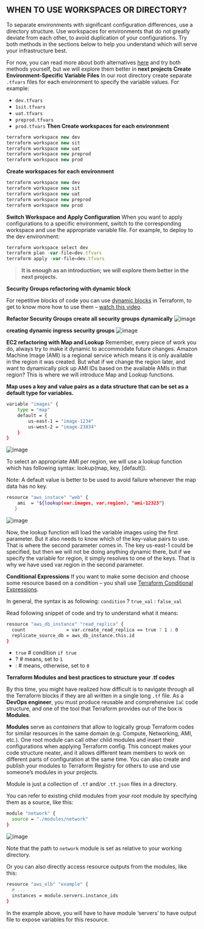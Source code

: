 ## WHEN TO USE WORKSPACES OR DIRECTORY?

To separate environments with significant configuration differences, use a directory structure. Use workspaces for environments that
do not greatly deviate from each other, to avoid duplication of your configurations. Try both methods in the sections below to help
you understand which will serve your infrastructure best.

For now, you can read more about both alternatives
[here](https://developer.hashicorp.com/terraform/tutorials/modules/organize-configuration) and try both methods yourself, but we will
explore them better in **next projects**
**Create Environment-Specific Variable Files**
In our root directory create separate `.tfvars` files for each environment to specify the variable values. For example:

- `dev.tfvars`
- `1sit.tfvars`
- `uat.tfvars`
- `preprod.tfvars`
- `prod.tfvars`
  **Then Create workspaces for each environment**

```js
terraform workspace new dev
terraform workspace new sit
terraform workspace new uat
terraform workspace new preprod
terraform workspace new prod
```

**Create workspaces for each environment**

```js
terraform workspace new dev
terraform workspace new sit
terraform workspace new uat
terraform workspace new preprod
terraform workspace new prod
```

**Switch Workspace and Apply Configuration**
When you want to apply configurations to a specific environment, switch to the corresponding workspace and use the appropriate variable file.
For example, to deploy to the dev environment:

```js
terraform workspace select dev
terraform plan -var-file=dev.tfvars
terraform apply -var-file=dev.tfvars
```

> **It is enough as an introduction; we will explore them better in the next projects.**

**Security Groups refactoring with dynamic block**

For repetitive blocks of code you can use [dynamic blocks](https://developer.hashicorp.com/terraform/language/expressions/dynamic-blocks)
in Terraform, to get to know more how to use them – [watch this video](https://youtu.be/tL58Qt-RGHY).

**Refactor Security Groups create all security groups dynamically**
![image](image)

**creating dynamic ingress security groups**
![image](image)

**EC2 refactoring with Map and Lookup**
Remember, every piece of work you do, always try to make it dynamic to accommodate future changes. Amazon Machine Image (AMI) is a
regional service which means it is only available in the region it was created. But what if we change the region later, and want to
dynamically pick up AMI IDs based on the available AMIs in that region? This is where we will introduce Map and Lookup functions.

**Map uses a key and value pairs as a data structure that can be set as a default type for variables.**

```bash
variable "images" {
    type = "map"
    default = {
        us-east-1 = "image-1234"
        us-west-2 = "image-23834"
    }
}
```

![image](image)

To select an appropriate AMI per region, we will use a lookup function which has following syntax: lookup(map, key, [default]).

Note: A default value is better to be used to avoid failure whenever the map data has no key.

```bash
resource "aws_instace" "web" {
    ami  = "${lookup(var.images, var.region), "ami-12323"}
   }
```

![image](image)

Now, the lookup function will load the variable images using the first parameter. But it also needs to know which of the key-value
pairs to use. That is where the second parameter comes in. The key us-east-1 could be specified, but then we will not be doing
anything dynamic there, but if we specify the variable for region, it simply resolves to one of the keys. That is why we have used
var.region in the second parameter.

**Conditional Expressions**
If you want to make some decision and choose some resource based on a condition – you shall use
[Terraform Conditional Expressions](https://developer.hashicorp.com/terraform/language/expressions/conditionals).

In general, the syntax is as following: `condition` ? `true_val` : `false_val`

Read following snippet of code and try to understand what it means:

```bash
resource "aws_db_instance" "read_replica" {
  count               = var.create_read_replica == true ? 1 : 0
  replicate_source_db = aws_db_instance.this.id
}
```

- `true` # condition `if true`
- ? # means, set to `1`
- : # means, otherwise, set to `0`

**Terraform Modules and best practices to structure your .tf codes**

By this time, you might have realized how difficult is to navigate through all the Terraform blocks if they are all written in a
single long `.tf` file. As a **DevOps engineer**, you must produce reusable and comprehensive `IaC` code structure, and one of the tool that Terraform provides out of the box is **Modules**.

**Modules** serve as _containers_ that allow to logically group Terraform codes for similar resources in the same domain
(e.g. Compute, Networking, AMI, etc.). One root module can call other child modules and insert their configurations when applying
Terraform config. This concept makes your code structure neater, and it allows different team members to work on different parts of
configuration at the same time. You can also create and publish your modules to Terraform Registry for others to use and use someone’s modules in your projects.

Module is just a collection of `.tf` and/or `.tf.json` files in a directory.

You can refer to existing child modules from your root module by specifying them as a source, like this:

```bash
module "network" {
  source = "./modules/network"
}
```

![image](image)

Note that the path to `network` module is set as relative to your working directory.

Or you can also directly access resource outputs from the modules, like this:

```bash
resource "aws_elb" "example" {
  # ...
  instances = module.servers.instance_ids
}
```

In the example above, you will have to have module ‘servers’ to have output file to expose variables for this resource.
